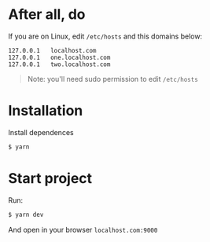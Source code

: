 # After all, do

If you are on Linux, edit `/etc/hosts` and this domains below:

```plain text
127.0.0.1   localhost.com
127.0.0.1   one.localhost.com
127.0.0.1   two.localhost.com
```

> Note: you'll need sudo permission to edit `/etc/hosts`

# Installation

Install dependences

```sh
$ yarn
```

# Start project

Run:

```sh
$ yarn dev
```

And open in your browser `localhost.com:9000`
